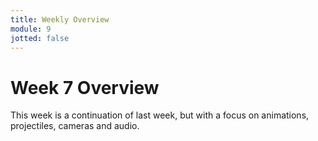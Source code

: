 ```yaml
---
title: Weekly Overview
module: 9
jotted: false
---
```


# Week 7 Overview

This week is a continuation of last week, but with a focus on animations, projectiles, cameras and audio.